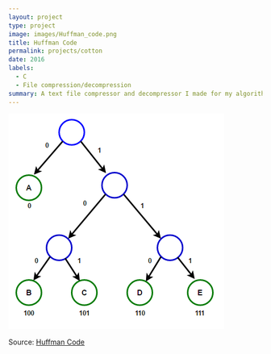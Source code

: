 ```yaml
---
layout: project
type: project
image: images/Huffman_code.png
title: Huffman Code
permalink: projects/cotton
date: 2016
labels:
  - C
  - File compression/decompression
summary: A text file compressor and decompressor I made for my algorithms (EE 367) assignment.
---
```


<img class="ui medium right floated square image" src="../images/Huffman_code.png">



Source: <a href="https://github.com/cfrifel/Huffman_code"><i class="large github icon "></i>Huffman Code</a>

